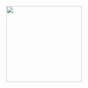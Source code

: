 <a href="https://github.com/GroupProject-JOM/Mobile-Supplier/releases/download/v0.1.1/JOM.apk" target="_blank"> <img src="https://github.com/GroupProject-JOM/Frontend-web-/blob/main/common/img/supplier_qr.png" height="200px"></a>
